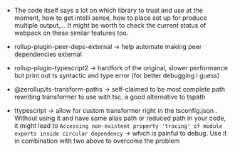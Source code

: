 - The code itself says a lot on which library to trust and use at the moment, how to get intelli sense, how to place set up for produce multiple output,... It might be worth to check the current status of webpack on these similar features too.

- rollup-plugin-peer-deps-external -> help automate making peer dependencies external
- rollup-plugin-typescript2 -> hardfork of the original, slower performance but print out ts syntactic and type error (for better debugging i guess)
- @zerollup/ts-transform-paths -> self-claimed to be most complete path rewriting transformer to use with tsc, a good alternative to tspath
- ttypescript -> allow for custom transformer right in the tsconfig.json . Without using it and have some alias path or reduced path in your code, it might lead to `Accessing non-existent property 'tracing' of module exports inside circular dependency` -> which is painful to debug. Use it in combination with two above to overcome the problem
